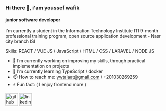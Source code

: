 ### Hi there 👋, i'am youssef wafik
#### junior software developer
I'm currently a student in the Information Technology Institute ITI 9-month professional training program, open source application development - Nasr city branch ISI



Skills: REACT / VUE JS /  JavaScript / HTML / CSS / LARAVEL / NODE JS

- 🔭 I’m currently working on improving my skills, through practical implementation on projects 
- 🌱 I’m currently learning TypeScript / docker 
- 📫 How to reach me: ywtalaat@gmail.com / +201030269259 
- ⚡ Fun fact: ( I enjoy frontend more ) 


[<img src='https://cdn.jsdelivr.net/npm/simple-icons@3.0.1/icons/github.svg' alt='github' height='40'>](https://github.com/youssefwt)  [<img src='https://cdn.jsdelivr.net/npm/simple-icons@3.0.1/icons/linkedin.svg' alt='linkedin' height='40'>](https://www.linkedin.com/in/youssef-wafik/)  


